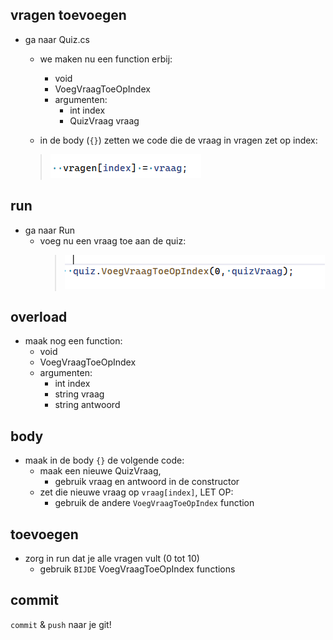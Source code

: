 ## vragen toevoegen


- ga naar Quiz.cs
    - we maken nu een function erbij:
        - void
        - VoegVraagToeOpIndex
        - argumenten:
            - int index
            - QuizVraag vraag

    - in de body (`{}`) zetten we 
    code die de vraag in vragen zet op index:
    >![](img/vraagindex.PNG)


## run

- ga naar Run
    - voeg nu een vraag toe aan de quiz:
        >![](img/voegvraag.PNG)
        
## overload

- maak nog een function:
    - void
    - VoegVraagToeOpIndex
    - argumenten:
        - int index
        - string vraag
        - string antwoord

## body

- maak in de body `{}` de volgende code:
    - maak een nieuwe QuizVraag, 
        - gebruik vraag en antwoord in de constructor
    - zet die nieuwe vraag op `vraag[index]`, LET OP:
        - gebruik de andere `VoegVraagToeOpIndex` function

## toevoegen

- zorg in run dat je alle vragen vult (0 tot 10)
    - gebruik `BIJDE` VoegVraagToeOpIndex functions 


## commit

`commit` & `push` naar je git! 
